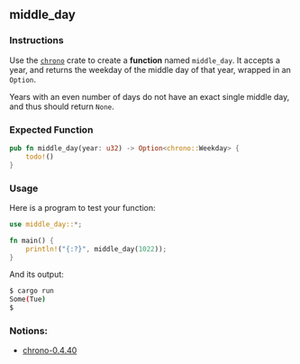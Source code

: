 ## middle_day

### Instructions

Use the [`chrono`](https://docs.rs/chrono/0.4.40/chrono) crate to create a **function** named `middle_day`. It accepts a year, and returns the weekday of the middle day of that year, wrapped in an `Option`.

Years with an even number of days do not have an exact single middle day, and thus should return `None`.

### Expected Function

```rs
pub fn middle_day(year: u32) -> Option<chrono::Weekday> {
    todo!()
}
```

### Usage

Here is a program to test your function:

```rs
use middle_day::*;

fn main() {
    println!("{:?}", middle_day(1022));
}
```

And its output:

```sh
$ cargo run
Some(Tue)
$
```

### Notions:

- [chrono-0.4.40](https://docs.rs/chrono/0.4.40/chrono)

